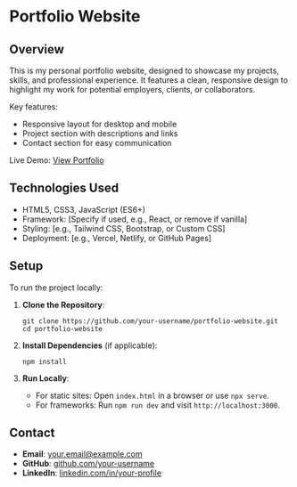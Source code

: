 # Portfolio Website

## Overview

This is my personal portfolio website, designed to showcase my projects, skills, and professional experience. It features a clean, responsive design to highlight my work for potential employers, clients, or collaborators.

Key features:
- Responsive layout for desktop and mobile
- Project section with descriptions and links
- Contact section for easy communication

Live Demo: [View Portfolio](https://your-portfolio-url.com) <!-- Replace with your actual URL -->

## Technologies Used

- HTML5, CSS3, JavaScript (ES6+)
- Framework: [Specify if used, e.g., React, or remove if vanilla]
- Styling: [e.g., Tailwind CSS, Bootstrap, or Custom CSS]
- Deployment: [e.g., Vercel, Netlify, or GitHub Pages]

## Setup

To run the project locally:

1. **Clone the Repository**:
   ```
   git clone https://github.com/your-username/portfolio-website.git
   cd portfolio-website
   ```

2. **Install Dependencies** (if applicable):
   ```
   npm install
   ```
   <!-- Remove if no dependencies, e.g., for static HTML/CSS -->

3. **Run Locally**:
   - For static sites: Open `index.html` in a browser or use `npx serve`.
   - For frameworks: Run `npm run dev` and visit `http://localhost:3000`.

## Contact

- **Email**: your.email@example.com
- **GitHub**: [github.com/your-username](https://github.com/your-username)
- **LinkedIn**: [linkedin.com/in/your-profile](https://linkedin.com/in/your-profile)